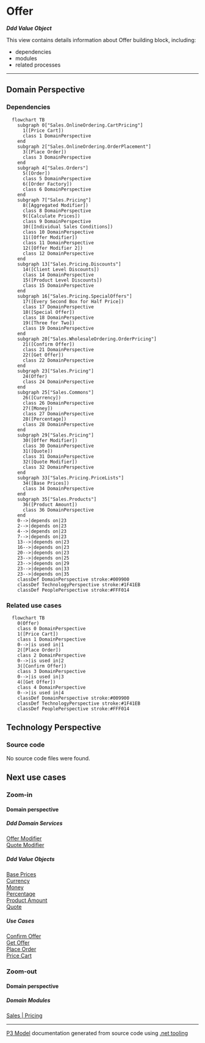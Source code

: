 ﻿
# Offer

***Ddd Value Object***  

This view contains details information about Offer building block, including:
- dependencies
- modules
- related processes  

---



## Domain Perspective


### Dependencies

```mermaid
  flowchart TB
    subgraph 0["Sales.OnlineOrdering.CartPricing"]
      1([Price Cart])
      class 1 DomainPerspective
    end
    subgraph 2["Sales.OnlineOrdering.OrderPlacement"]
      3([Place Order])
      class 3 DomainPerspective
    end
    subgraph 4["Sales.Orders"]
      5([Order])
      class 5 DomainPerspective
      6([Order Factory])
      class 6 DomainPerspective
    end
    subgraph 7["Sales.Pricing"]
      8([Aggregated Modifier])
      class 8 DomainPerspective
      9([Calculate Prices])
      class 9 DomainPerspective
      10([Individual Sales Conditions])
      class 10 DomainPerspective
      11([Offer Modifier])
      class 11 DomainPerspective
      12([Offer Modifier 2])
      class 12 DomainPerspective
    end
    subgraph 13["Sales.Pricing.Discounts"]
      14([Client Level Discounts])
      class 14 DomainPerspective
      15([Product Level Discounts])
      class 15 DomainPerspective
    end
    subgraph 16["Sales.Pricing.SpecialOffers"]
      17([Every Second Box for Half Price])
      class 17 DomainPerspective
      18([Special Offer])
      class 18 DomainPerspective
      19([Three for Two])
      class 19 DomainPerspective
    end
    subgraph 20["Sales.WholesaleOrdering.OrderPricing"]
      21([Confirm Offer])
      class 21 DomainPerspective
      22([Get Offer])
      class 22 DomainPerspective
    end
    subgraph 23["Sales.Pricing"]
      24(Offer)
      class 24 DomainPerspective
    end
    subgraph 25["Sales.Commons"]
      26([Currency])
      class 26 DomainPerspective
      27([Money])
      class 27 DomainPerspective
      28([Percentage])
      class 28 DomainPerspective
    end
    subgraph 29["Sales.Pricing"]
      30([Offer Modifier])
      class 30 DomainPerspective
      31([Quote])
      class 31 DomainPerspective
      32([Quote Modifier])
      class 32 DomainPerspective
    end
    subgraph 33["Sales.Pricing.PriceLists"]
      34([Base Prices])
      class 34 DomainPerspective
    end
    subgraph 35["Sales.Products"]
      36([Product Amount])
      class 36 DomainPerspective
    end
    0-->|depends on|23
    2-->|depends on|23
    4-->|depends on|23
    7-->|depends on|23
    13-->|depends on|23
    16-->|depends on|23
    20-->|depends on|23
    23-->|depends on|25
    23-->|depends on|29
    23-->|depends on|33
    23-->|depends on|35
    classDef DomainPerspective stroke:#009900
    classDef TechnologyPerspective stroke:#1F41EB
    classDef PeoplePerspective stroke:#FFF014
```

### Related use cases

```mermaid
  flowchart TB
    0(Offer)
    class 0 DomainPerspective
    1([Price Cart])
    class 1 DomainPerspective
    0-->|is used in|1
    2([Place Order])
    class 2 DomainPerspective
    0-->|is used in|2
    3([Confirm Offer])
    class 3 DomainPerspective
    0-->|is used in|3
    4([Get Offer])
    class 4 DomainPerspective
    0-->|is used in|4
    classDef DomainPerspective stroke:#009900
    classDef TechnologyPerspective stroke:#1F41EB
    classDef PeoplePerspective stroke:#FFF014
```

## Technology Perspective


### Source code

No source code files were found.  

## Next use cases


### Zoom-in


#### Domain perspective


##### Ddd Domain Services

[Offer Modifier](OfferModifier.md)  
[Quote Modifier](QuoteModifier.md)  

##### Ddd Value Objects

[Base Prices](PriceLists/BasePrices.md)  
[Currency](../Commons/Currency.md)  
[Money](../Commons/Money.md)  
[Percentage](../Commons/Percentage.md)  
[Product Amount](../Products/ProductAmount.md)  
[Quote](Quote.md)  

##### Use Cases

[Confirm Offer](../WholesaleOrdering/OrderPricing/ConfirmOffer.md)  
[Get Offer](../WholesaleOrdering/OrderPricing/GetOffer.md)  
[Place Order](../OnlineOrdering/OrderPlacement/PlaceOrder.md)  
[Price Cart](../OnlineOrdering/CartPricing/PriceCart.md)  

### Zoom-out


#### Domain perspective


##### Domain Modules

[Sales | Pricing](Pricing-module.md)  

---

[P3 Model](https://github.com/P3-model/P3-model) documentation generated from source code using [.net tooling](https://github.com/P3-model/P3-model-dotnet)
